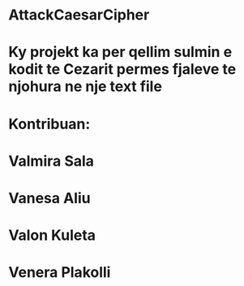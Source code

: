 # AttackCaesarCipher


# Ky projekt ka per qellim sulmin e kodit te Cezarit permes fjaleve te njohura ne nje text file


# Kontribuan:
# Valmira Sala
# Vanesa Aliu
# Valon Kuleta
# Venera Plakolli
